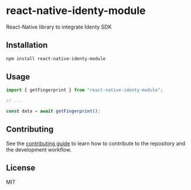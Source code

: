 # react-native-identy-module

React-Native library to integrate Identy SDK

## Installation

```sh
npm install react-native-identy-module
```

## Usage

```js
import { getFingerprint } from "react-native-identy-module";

// ...

const data = await getFingerprint();
```

## Contributing

See the [contributing guide](CONTRIBUTING.md) to learn how to contribute to the repository and the development workflow.

## License

MIT
